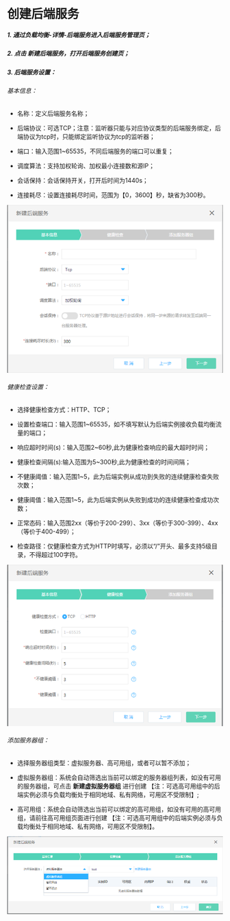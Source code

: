 # 创建后端服务

##### 1. 通过负载均衡-详情-后端服务进入后端服务管理页；

##### 2. 点击 **新建后端服务**，打开后端服务创建页；

##### 3. 后端服务设置：
	
###### 基本信息：
	
- 名称：定义后端服务名称；
	
- 后端协议：可选TCP；注意：监听器只能与对应协议类型的后端服务绑定，后端协议为tcp时，只能绑定监听协议为tcp的监听器；

- 端口：输入范围1~65535，不同后端服务的端口可以重复；

- 调度算法：支持加权轮询、加权最小连接数和源IP；

- 会话保持：会话保持开关，打开后时间为1440s；
	
- 连接耗尽：设置连接耗尽时间，范围为【0，3600】秒，缺省为300秒。

![NLB后端服务设置](../../../../image/Networking/NLB/NLB-028.png)

###### 健康检查设置：

- 选择健康检查方式：HTTP、TCP；

- 设置检查端口：输入范围1~65535，如不填写默认为后端实例接收负载均衡流量的端口；

- 响应超时时间(s)：输入范围2~60秒,此为健康检查响应的最大超时时间；

- 健康检查间隔(s):输入范围为5~300秒,此为健康检查的时间间隔；

- 不健康阈值：输入范围1~5，此为后端实例从成功到失败的连续健康检查失败次数；

- 健康阈值：输入范围1~5，此为后端实例从失败到成功的连续健康检查成功次数；

- 正常态码：输入范围2xx（等价于200-299）、3xx（等价于300-399）、4xx（等价于400-499）；

- 检查路径：仅健康检查方式为HTTP时填写，必须以“/”开头、最多支持5级目录，不得超过100字符。

![NLB健康检查设置](../../../../image/Networking/NLB/NLB-BackHealth.png)	

###### 添加服务器组：

- 选择服务器组类型：虚拟服务器、高可用组，或者可以暂不添加；

- 虚拟服务器组：系统会自动筛选出当前可以绑定的服务器组列表，如没有可用的服务器组，可点击 **新建虚拟服务器组** 进行创建
【注：可选高可用组中的后端实例必须与负载均衡处于相同地域、私有网络，可用区不受限制】;

- 高可用组：系统会自动筛选出当前可以绑定的高可用组，如没有可用的高可用组，请前往高可用组页面进行创建
【注：可选高可用组中的后端实例必须与负载均衡处于相同地域、私有网络，可用区不受限制】。

![NLB添加服务器组](../../../../image/Networking/NLB/NLB-BackVS.png)


